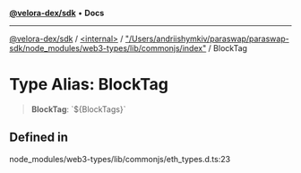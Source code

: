 [**@velora-dex/sdk**](../../../../README.md) • **Docs**

***

[@velora-dex/sdk](../../../../globals.md) / [\<internal\>](../../../README.md) / ["/Users/andriishymkiv/paraswap/paraswap-sdk/node\_modules/web3-types/lib/commonjs/index"](../README.md) / BlockTag

# Type Alias: BlockTag

> **BlockTag**: \`$\{BlockTags\}\`

## Defined in

node\_modules/web3-types/lib/commonjs/eth\_types.d.ts:23

